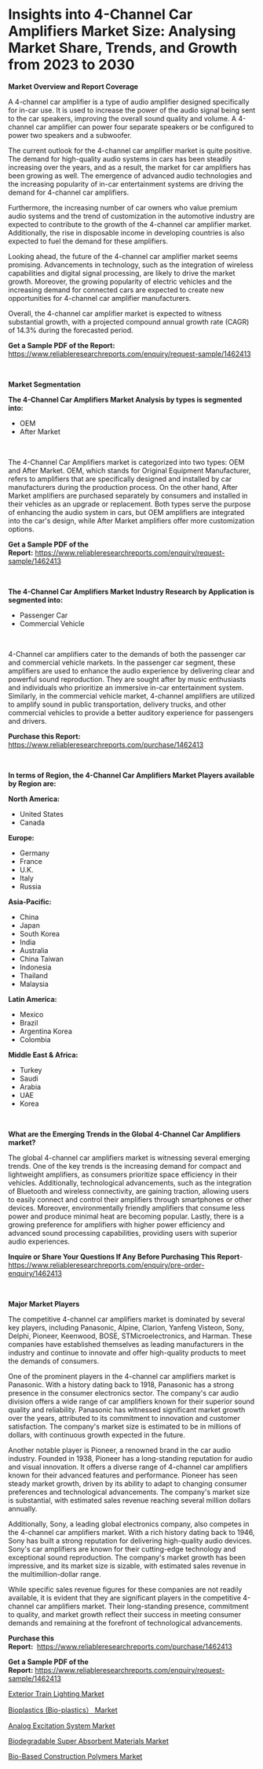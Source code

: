 <p><h1>Insights into 4-Channel Car Amplifiers Market Size: Analysing Market Share, Trends, and Growth from 2023 to 2030</h1></p><p><strong>Market Overview and Report Coverage</strong></p>
<p><p>A 4-channel car amplifier is a type of audio amplifier designed specifically for in-car use. It is used to increase the power of the audio signal being sent to the car speakers, improving the overall sound quality and volume. A 4-channel car amplifier can power four separate speakers or be configured to power two speakers and a subwoofer.</p><p>The current outlook for the 4-channel car amplifier market is quite positive. The demand for high-quality audio systems in cars has been steadily increasing over the years, and as a result, the market for car amplifiers has been growing as well. The emergence of advanced audio technologies and the increasing popularity of in-car entertainment systems are driving the demand for 4-channel car amplifiers.</p><p>Furthermore, the increasing number of car owners who value premium audio systems and the trend of customization in the automotive industry are expected to contribute to the growth of the 4-channel car amplifier market. Additionally, the rise in disposable income in developing countries is also expected to fuel the demand for these amplifiers.</p><p>Looking ahead, the future of the 4-channel car amplifier market seems promising. Advancements in technology, such as the integration of wireless capabilities and digital signal processing, are likely to drive the market growth. Moreover, the growing popularity of electric vehicles and the increasing demand for connected cars are expected to create new opportunities for 4-channel car amplifier manufacturers.</p><p>Overall, the 4-channel car amplifier market is expected to witness substantial growth, with a projected compound annual growth rate (CAGR) of 14.3% during the forecasted period.</p></p>
<p><strong>Get a Sample PDF of the Report:</strong> <a href="https://www.reliableresearchreports.com/enquiry/request-sample/1462413">https://www.reliableresearchreports.com/enquiry/request-sample/1462413</a></p>
<p>&nbsp;</p>
<p><strong>Market Segmentation</strong></p>
<p><strong>The 4-Channel Car Amplifiers Market Analysis by types is segmented into:</strong></p>
<p><ul><li>OEM</li><li>After Market</li></ul></p>
<p>&nbsp;</p>
<p><p>The 4-Channel Car Amplifiers market is categorized into two types: OEM and After Market. OEM, which stands for Original Equipment Manufacturer, refers to amplifiers that are specifically designed and installed by car manufacturers during the production process. On the other hand, After Market amplifiers are purchased separately by consumers and installed in their vehicles as an upgrade or replacement. Both types serve the purpose of enhancing the audio system in cars, but OEM amplifiers are integrated into the car's design, while After Market amplifiers offer more customization options.</p></p>
<p><strong>Get a Sample PDF of the Report:</strong>&nbsp;<a href="https://www.reliableresearchreports.com/enquiry/request-sample/1462413">https://www.reliableresearchreports.com/enquiry/request-sample/1462413</a></p>
<p>&nbsp;</p>
<p><strong>The 4-Channel Car Amplifiers Market Industry Research by Application is segmented into:</strong></p>
<p><ul><li>Passenger Car</li><li>Commercial Vehicle</li></ul></p>
<p>&nbsp;</p>
<p><p>4-Channel car amplifiers cater to the demands of both the passenger car and commercial vehicle markets. In the passenger car segment, these amplifiers are used to enhance the audio experience by delivering clear and powerful sound reproduction. They are sought after by music enthusiasts and individuals who prioritize an immersive in-car entertainment system. Similarly, in the commercial vehicle market, 4-channel amplifiers are utilized to amplify sound in public transportation, delivery trucks, and other commercial vehicles to provide a better auditory experience for passengers and drivers.</p></p>
<p><strong>Purchase this Report:</strong>&nbsp; <a href="https://www.reliableresearchreports.com/purchase/1462413">https://www.reliableresearchreports.com/purchase/1462413</a></p>
<p>&nbsp;</p>
<p><strong>In terms of Region, the 4-Channel Car Amplifiers Market Players available by Region are:</strong></p>
<p>
    <p> <strong> North America: </strong>
        <ul>
            <li>United States</li>
            <li>Canada</li>
        </ul>
        </p> 
    <p> <strong> Europe: </strong>
        <ul>
            <li>Germany</li>
            <li>France</li>
            <li>U.K.</li>
            <li>Italy</li>
            <li>Russia</li>
        </ul>
        </p> 
    <p> <strong> Asia-Pacific: </strong>
        <ul>
            <li>China</li>
            <li>Japan</li>
            <li>South Korea</li>
            <li>India</li>
            <li>Australia</li>
            <li>China Taiwan</li>
            <li>Indonesia</li>
            <li>Thailand</li>
            <li>Malaysia</li>
        </ul>
        </p> 
    <p> <strong> Latin America: </strong>
        <ul>
            <li>Mexico</li>
            <li>Brazil</li>
            <li>Argentina Korea</li>
            <li>Colombia</li>
        </ul>
        </p> 
    <p> <strong> Middle East & Africa: </strong>
        <ul>
            <li>Turkey</li>
            <li>Saudi</li>
            <li>Arabia</li>
            <li>UAE</li>
            <li>Korea</li>
        </ul>
    </p>
    </p>
<p>&nbsp;</p>
<p><strong>What are the Emerging Trends in the Global 4-Channel Car Amplifiers market?</strong></p>
<p><p>The global 4-channel car amplifiers market is witnessing several emerging trends. One of the key trends is the increasing demand for compact and lightweight amplifiers, as consumers prioritize space efficiency in their vehicles. Additionally, technological advancements, such as the integration of Bluetooth and wireless connectivity, are gaining traction, allowing users to easily connect and control their amplifiers through smartphones or other devices. Moreover, environmentally friendly amplifiers that consume less power and produce minimal heat are becoming popular. Lastly, there is a growing preference for amplifiers with higher power efficiency and advanced sound processing capabilities, providing users with superior audio experiences.</p></p>
<p><strong>Inquire or Share Your Questions If Any Before Purchasing This Report</strong>- <a href="https://www.reliableresearchreports.com/enquiry/pre-order-enquiry/1462413">https://www.reliableresearchreports.com/enquiry/pre-order-enquiry/1462413</a></p>
<p>&nbsp;</p>
<p><strong>Major Market Players</strong></p>
<p><p>The competitive 4-channel car amplifiers market is dominated by several key players, including Panasonic, Alpine, Clarion, Yanfeng Visteon, Sony, Delphi, Pioneer, Keenwood, BOSE, STMicroelectronics, and Harman. These companies have established themselves as leading manufacturers in the industry and continue to innovate and offer high-quality products to meet the demands of consumers.</p><p>One of the prominent players in the 4-channel car amplifiers market is Panasonic. With a history dating back to 1918, Panasonic has a strong presence in the consumer electronics sector. The company's car audio division offers a wide range of car amplifiers known for their superior sound quality and reliability. Panasonic has witnessed significant market growth over the years, attributed to its commitment to innovation and customer satisfaction. The company's market size is estimated to be in millions of dollars, with continuous growth expected in the future.</p><p>Another notable player is Pioneer, a renowned brand in the car audio industry. Founded in 1938, Pioneer has a long-standing reputation for audio and visual innovation. It offers a diverse range of 4-channel car amplifiers known for their advanced features and performance. Pioneer has seen steady market growth, driven by its ability to adapt to changing consumer preferences and technological advancements. The company's market size is substantial, with estimated sales revenue reaching several million dollars annually.</p><p>Additionally, Sony, a leading global electronics company, also competes in the 4-channel car amplifiers market. With a rich history dating back to 1946, Sony has built a strong reputation for delivering high-quality audio devices. Sony's car amplifiers are known for their cutting-edge technology and exceptional sound reproduction. The company's market growth has been impressive, and its market size is sizable, with estimated sales revenue in the multimillion-dollar range.</p><p>While specific sales revenue figures for these companies are not readily available, it is evident that they are significant players in the competitive 4-channel car amplifiers market. Their long-standing presence, commitment to quality, and market growth reflect their success in meeting consumer demands and remaining at the forefront of technological advancements.</p></p>
<p><strong>Purchase this Report:</strong>&nbsp;&nbsp;<a href="https://www.reliableresearchreports.com/purchase/1462413">https://www.reliableresearchreports.com/purchase/1462413</a></p>
<p></p>
<p><strong>Get a Sample PDF of the Report:</strong>&nbsp;<a href="https://www.reliableresearchreports.com/enquiry/request-sample/1462413">https://www.reliableresearchreports.com/enquiry/request-sample/1462413</a></p>
<p><p><a href="https://medium.com/@andrewhills1925/exterior-train-lighting-nbsp-market-focuses-on-market-share-size-and-projected-forecast-till-2030-b3e0ee107753">Exterior Train Lighting Market</a></p><p><a href="https://www.linkedin.com/pulse/bioplastics-bio-plastics-market-size-growth-forecast/">Bioplastics (Bio-plastics） Market</a></p><p><a href="https://medium.com/@jeromekling1967/analog-excitation-system-market-report-reveals-the-latest-trends-and-growth-opportunities-of-this-8bdcef29f2bd">Analog Excitation System Market</a></p><p><a href="https://www.linkedin.com/pulse/biodegradable-super-absorbent-materials-market-size-growth-forecast/">Biodegradable Super Absorbent Materials Market</a></p><p><a href="https://www.linkedin.com/pulse/bio-based-construction-polymers-market-research-report/">Bio-Based Construction Polymers Market</a></p></p>